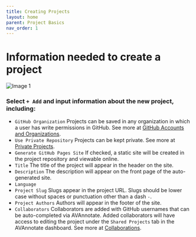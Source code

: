```yaml
---
title: Creating Projects
layout: home
parent: Project Basics
nav_order: 1
---
```

# Information needed to create a project

![Image 1](../../assets/addprojectimage1.png)

### Select `+ Add` and input information about the new project, including:
- `GitHub Organization` Projects can be saved in any organization in which a user has write permissions in GitHub. See more at [GitHub Accounts and Organizations](https://avannotate.github.io/documentation/pages/orgs/). 
- `Use Private Repository` Projects can be kept private. See more at [Private Projects](https://avannotate.github.io/documentation/pages/private/). 
- `Generate GitHub Pages Site` If checked, a static site will be created in the project repository and viewable online.
- `Title` The title of the project will appear in the header on the site. 
- `Description` The description will appear on the front page of the auto-generated site. 
- `Language`
- `Project Slug` Slugs appear in the project URL. Slugs should be lower case without spaces or punctuation other than a dash `-`.
- `Project Authors` Authors will appear in the footer of the site. 
- `Collaborators` Collaborators are added with GitHub usernames that can be auto-completed via AVAnnotate. Added collaborators will have access to editing the project under the `Shared Projects` tab in the AVAnnotate dashboard. See more at [Collaborations](https://avannotate.github.io/documentation/pages/collaborations/).
